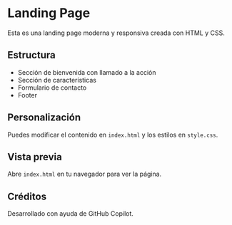 # Landing Page

Esta es una landing page moderna y responsiva creada con HTML y CSS.

## Estructura
- Sección de bienvenida con llamado a la acción
- Sección de características
- Formulario de contacto
- Footer

## Personalización
Puedes modificar el contenido en `index.html` y los estilos en `style.css`.

## Vista previa
Abre `index.html` en tu navegador para ver la página.

## Créditos
Desarrollado con ayuda de GitHub Copilot.
